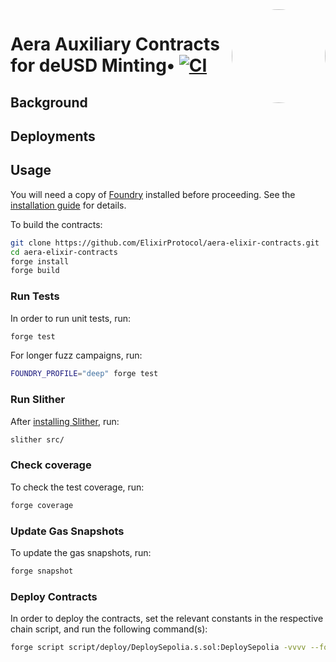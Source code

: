 <img align="right" width="150" height="150" top="100" style="border-radius:99%" src="https://i.imgur.com/H5aZQMA.jpg">

# Aera Auxiliary Contracts for deUSD Minting• [![CI](https://github.com/ElixirProtocol/stoken-auxiliary-contracts/actions/workflows/test.yml/badge.svg)](https://github.com/ElixirProtocol/stoken-auxiliary-contracts/actions/workflows/test.yml)

## Background

## Deployments

## Usage

You will need a copy of [Foundry](https://github.com/foundry-rs/foundry) installed before proceeding. See the [installation guide](https://github.com/foundry-rs/foundry#installation) for details.

To build the contracts:

```sh
git clone https://github.com/ElixirProtocol/aera-elixir-contracts.git
cd aera-elixir-contracts
forge install
forge build
```

### Run Tests

In order to run unit tests, run:

```sh
forge test
```

For longer fuzz campaigns, run:

```sh
FOUNDRY_PROFILE="deep" forge test
```

### Run Slither

After [installing Slither](https://github.com/crytic/slither#how-to-install), run:

```sh
slither src/
```

### Check coverage

To check the test coverage, run:

```sh
forge coverage
```

### Update Gas Snapshots

To update the gas snapshots, run:

```sh
forge snapshot
```

### Deploy Contracts

In order to deploy the contracts, set the relevant constants in the respective chain script, and run the following command(s):

```sh
forge script script/deploy/DeploySepolia.s.sol:DeploySepolia -vvvv --fork-url RPC --broadcast --slow
```
